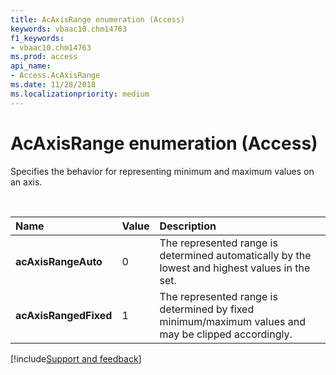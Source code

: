 ```yaml
---
title: AcAxisRange enumeration (Access)
keywords: vbaac10.chm14763
f1_keywords:
- vbaac10.chm14763
ms.prod: access
api_name:
- Access.AcAxisRange
ms.date: 11/28/2018
ms.localizationpriority: medium
---
```



# AcAxisRange enumeration (Access)

Specifies the behavior for representing minimum and maximum values on an axis.

<br/>

|Name|Value|Description|
|:-----|:-----|:-----|
|**acAxisRangeAuto**|0|The represented range is determined automatically by the lowest and highest values in the set.|
|**acAxisRangedFixed**|1|The represented range is determined by fixed minimum/maximum values and may be clipped accordingly.|

[!include[Support and feedback](~/includes/feedback-boilerplate.md)]